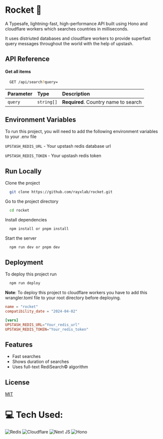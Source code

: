 
# Rocket 🚀

A Typesafe, lightning-fast, high-performance API built using Hono and cloudflare workers which searches countries in milliseconds.

It uses distriuted databases and cloudflare workers to provide superfast query messages throughout the world with the help of upstash.




## API Reference

#### Get all items

```bash
  GET /api/search?query=
```

| Parameter | Type     | Description                |
| :-------- | :------- | :------------------------- |
| `query` | `string[]` | **Required**. Country name to search |




## Environment Variables

To run this project, you will need to add the following environment variables to your .env file

`UPSTASH_REDIS_URL` - Your upstash redis database url

`UPSTASH_REDIS_TOKEN` - Your upstash redis token


## Run Locally

Clone the project

```bash
  git clone https://github.com/rayxlab/rocket.git
```

Go to the project directory

```bash
  cd rocket
```

Install dependencies

```bash
  npm install or pnpm install
```

Start the server

```bash
  npm run dev or pnpm dev
```


## Deployment

To deploy this project run

```bash
  npm run deploy
```

**Note**: To deploy this project to cloudflare workers you have to add this wrangler.toml file to your root directory before deploying.

```toml
name = "rocket"
compatibility_date = "2024-04-02"

[vars]
UPSTASH_REDIS_URL="Your_redis_url"
UPSTASH_REDIS_TOKEN="Your_redis_token"
```

## Features

- Fast searches
- Shows duration of searches
- Uses full-text RediSearch©️ algorithm


## License

[MIT](https://choosealicense.com/licenses/mit/)




# 💻 Tech Used:
![Redis](https://img.shields.io/badge/redis-%23DD0031.svg?style=for-the-badge&logo=redis&logoColor=white) ![Cloudflare](https://img.shields.io/badge/Cloudflare-F38020?style=for-the-badge&logo=Cloudflare&logoColor=white) ![Next JS](https://img.shields.io/badge/Next-black?style=for-the-badge&logo=next.js&logoColor=white) ![Hono](https://img.shields.io/badge/hono-F95F1B.svg?style=for-the-badge&logo=hono&logoColor=white)
